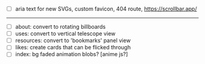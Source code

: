 - [ ] aria text for new SVGs, custom favicon, 404 route, https://scrollbar.app/
---
- [ ] about: convert to rotating billboards
- [ ] uses: convert to vertical telescope view
- [ ] resources: convert to 'bookmarks' panel view
- [ ] likes: create cards that can be flicked through
- [ ] index: bg faded animation blobs? [anime js?]